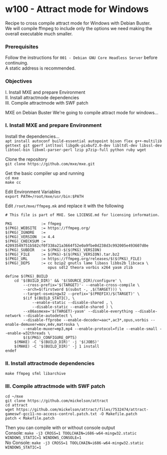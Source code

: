 # w100 - Attract mode for Windows
Recipe to cross compile attract mode for Windows with Debian Buster.<br>
We will compile ffmpeg to include only the options we need making the overall executable much smaller.

### Prerequisites
Follow the instructions for `001 - Debian GNU Core Headless Server` before continuing.<br>
A static address is recommended.<br>

### Objectives
I.  Install MXE and prepare Environment<br>
II.  Install attractmode dependencies<br>
III. Compile attractmode with SWF patch

MXE on Debian Buster
We're going to compile attract mode for windows...

### I.  Install MXE and prepare Environment
Install the dependencies...<br>
`apt install autoconf build-essential autopoint bison flex g++-multilib gettext git gperf intltool libgdk-pixbuf2.0-dev libltdl-dev libssl-dev libtool-bin libxml-parser-perl lzip p7zip-full python ruby wget `

Clone the repository <br>
`git clone https://github.com/mxe/mxe.git`

Get the basic compiler up and running<br>
`cd mxe`<br>
`make cc`

Edit Environment Variables<br>
`export PATH=/root/mxe/usr/bin:$PATH`

Edit `/root/mxe/ffmpeg.mk` and replace it with the following
```
# This file is part of MXE. See LICENSE.md for licensing information.

PKG             := ffmpeg
$(PKG)_WEBSITE  := https://ffmpeg.org/
$(PKG)_IGNORE   :=
$(PKG)_VERSION  := 4.4
$(PKG)_CHECKSUM := 42093549751b582cf0f338a21a3664f52e0a9fbe0d238d3c992005e493607d0e
$(PKG)_SUBDIR   := $(PKG)-$($(PKG)_VERSION)
$(PKG)_FILE     := $(PKG)-$($(PKG)_VERSION).tar.bz2
$(PKG)_URL      := https://ffmpeg.org/releases/$($(PKG)_FILE)
$(PKG)_DEPS     := cc bzip2 gnutls lame libass libbs2b libcaca \
                   opus sdl2 theora vorbis x264 yasm zlib

define $(PKG)_BUILD
    cd '$(BUILD_DIR)' && '$(SOURCE_DIR)/configure' \
        --cross-prefix='$(TARGET)'- --enable-cross-compile \
        --arch=$(firstword $(subst -, ,$(TARGET))) \
        --target-os=mingw32 --prefix='$(PREFIX)/$(TARGET)' \
        $(if $(BUILD_STATIC), \
            --enable-static --disable-shared , \
            --disable-static --enable-shared ) \
        --x86asmexe='$(TARGET)-yasm' --disable-everything --disable-network --disable-autodetect \
		--disable-ffprobe --enable-decoder=aac*,ac3*,opus,vorbis --enable-demuxer=mov,m4v,matroska \
		--enable-muxer=mp3,mp4 --enable-protocol=file --enable-small --enable-w32threads \
        $($(PKG)_CONFIGURE_OPTS)
    $(MAKE) -C '$(BUILD_DIR)' -j '$(JOBS)'
    $(MAKE) -C '$(BUILD_DIR)' -j 1 install
endef
```

### II.  Install attractmode dependencies

`make ffmpeg sfml libarchive`<br>

### III. Compile attractmode with SWF patch
`cd ~/mxe`<br>
`git clone https://github.com/mickelson/attract`<br>
`cd attract`<br>
`wget https://github.com/mickelson/attract/files/7532474/attract-gameswf-gcc11-no-access-control.patch.txt -O Makefile.patch`<br>
`patch < Makefile.patch`<br>

Then you can compile with or without console output<br>
Console: `make -j3 CROSS=1 TOOLCHAIN=i686-w64-mingw32.static WINDOWS_STATIC=1 WINDOWS_CONSOLE=1`<br>
No Console: `make -j3 CROSS=1 TOOLCHAIN=i686-w64-mingw32.static WINDOWS_STATIC=1 `<br>

